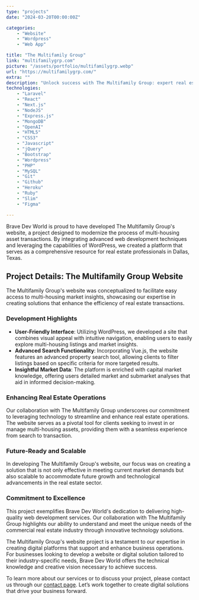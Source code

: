```yaml
---
type: "projects"
date: "2024-03-20T00:00:00Z"

categories: 
    - "Website"
    - "Wordpress"
    - "Web App"

title: "The Multifamily Group"
link: "multifamilygrp.com"
picture: "/assets/portfolio/multifamilygrp.webp"
url: "https://multifamilygrp.com/"
extra: ""
description: "Unlock success with The Multifamily Group: expert real estate web development in Dallas, Texas. Specializing in multi-housing asset transactions for impactful results."
technologies: 
    - "Laravel"
    - "React"
    - "Next.js"
    - "NodeJS"
    - "Express.js"
    - "MongoDB"
    - "OpenAI"
    - "HTML5"
    - "CSS3"
    - "Javascript"
    - "jQuery"
    - "Bootstrap"
    - "Wordpress"
    - "PHP"
    - "MySQL"
    - "Git"
    - "Github"
    - "Heroku"
    - "Ruby"
    - "Slim"
    - "Figma"

---
```

Brave Dev World is proud to have developed The Multifamily Group's website, a project designed to modernize the process of multi-housing asset transactions. By integrating advanced web development techniques and leveraging the capabilities of WordPress, we created a platform that serves as a comprehensive resource for real estate professionals in Dallas, Texas.

## Project Details: The Multifamily Group Website
The Multifamily Group's website was conceptualized to facilitate easy access to multi-housing market insights, showcasing our expertise in creating solutions that enhance the efficiency of real estate transactions.

### Development Highlights
- **User-Friendly Interface**: Utilizing WordPress, we developed a site that combines visual appeal with intuitive navigation, enabling users to easily explore multi-housing listings and market insights.
- **Advanced Search Functionality**: Incorporating Vue.js, the website features an advanced property search tool, allowing clients to filter listings based on specific criteria for more targeted results.
- **Insightful Market Data**: The platform is enriched with capital market knowledge, offering users detailed market and submarket analyses that aid in informed decision-making.

### Enhancing Real Estate Operations
Our collaboration with The Multifamily Group underscores our commitment to leveraging technology to streamline and enhance real estate operations. The website serves as a pivotal tool for clients seeking to invest in or manage multi-housing assets, providing them with a seamless experience from search to transaction.

### Future-Ready and Scalable
In developing The Multifamily Group's website, our focus was on creating a solution that is not only effective in meeting current market demands but also scalable to accommodate future growth and technological advancements in the real estate sector.

### Commitment to Excellence
This project exemplifies Brave Dev World's dedication to delivering high-quality web development services. Our collaboration with The Multifamily Group highlights our ability to understand and meet the unique needs of the commercial real estate industry through innovative technology solutions.

The Multifamily Group's website project is a testament to our expertise in creating digital platforms that support and enhance business operations. For businesses looking to develop a website or digital solution tailored to their industry-specific needs, Brave Dev World offers the technical knowledge and creative vision necessary to achieve success.

To learn more about our services or to discuss your project, please contact us through our [contact page](https://vasilkoff.com/contact-us). Let’s work together to create digital solutions that drive your business forward.